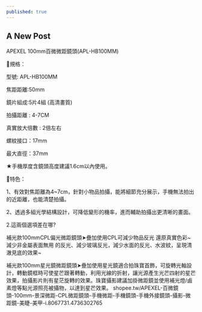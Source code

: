 ```yaml
---
published: true
---
```

## A New Post

APEXEL 100mm百微微距鏡頭(APL-HB100MM)

💎規格：

型號: APL-HB100MM

焦距距離:50mm

鏡片組成:5片4組 (高清畫質)

拍攝距離 : 4-7CM

真實放大倍數 : 2倍左右

螺紋接口：17mm

最大直徑：37mm

★手機厚度含鏡頭高度建議1.6cm以內使用。



💎特色：

1、有效對焦距離為4~7cm，針對小物品拍攝，能將細節充分展示，手機無法拍出的近距離，也能清楚拍攝。

2、透過多組光學結構設計，可降低變形的機率，進而輔助拍攝出更清晰的畫面。


2.這兩個選項差在哪?

補光款100mmCPL偏光微距鏡頭➤疊加使用CPL可減少物品反光 還原真實色彩~減少非金屬表面無用 的反光、減少玻璃反光，減少水面的反光、水波紋，呈現清澈見底的效果~

補光款100mm星光鏡微距鏡頭➤疊加使用星光鏡適合拍珠寶首飾，可旋轉光軸設計，轉動鏡框時可使星芒跟著轉動，利用光線的折射，讓光源產生光芒四射的星芒效果，拍攝影片則有星茫旋轉的效果。珠寶攝影建議加掛微距鏡並使用補光燈/鹵素燈等點光源照亮被攝物，以達到星芒效果。
  shopee.tw/APEXEL-百微鏡頭-100mm-景深微距-CPL微距鏡頭-手機微距-手機鏡頭-手機外接鏡頭-攝影-微距鏡-美睫-美甲-i.8067731.4736302765
  
